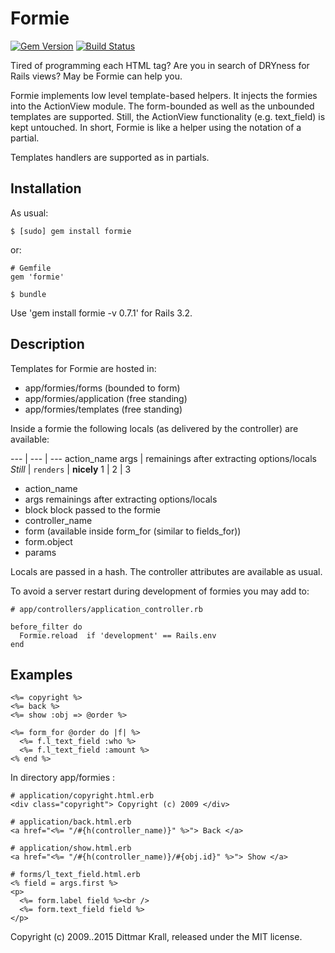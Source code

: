 Formie
======

[![Gem Version](https://badge.fury.io/rb/formie.svg)](https://badge.fury.io/rb/formie)
[![Build Status](https://travis-ci.org/matique/formie.png?branch=master)](https://travis-ci.org/matique/formie)

Tired of programming each HTML tag? Are you in search of DRYness for Rails
views? May be Formie can help you.

Formie implements low level template-based helpers.
It injects the formies into the ActionView module.
The form-bounded as well as the unbounded templates are supported.
Still, the ActionView functionality (e.g. text_field) is kept untouched.
In short, Formie is like a helper using the notation of a partial.

Templates handlers are supported as in partials.


## Installation

As usual:

    $ [sudo] gem install formie

or:

    # Gemfile
    gem 'formie'

    $ bundle

Use 'gem install formie -v 0.7.1' for Rails 3.2.

## Description

Templates for Formie are hosted in:

- app/formies/forms       (bounded to form)
- app/formies/application (free standing)
- app/formies/templates   (free standing)

Inside a formie the following locals (as delivered by the
controller) are available:

--- | --- | ---
action_name
args |         remainings after extracting options/locals
*Still* | `renders` | **nicely**
1 | 2 | 3







- action_name
- args          remainings after extracting options/locals
- block         block passed to the formie
- controller_name
- form          (available inside form_for (similar to fields_for))
-   form.object
- params

Locals are passed in a hash.
The controller attributes are available as usual.

To avoid a server restart during development of formies you may add to:

    # app/controllers/application_controller.rb

    before_filter do
      Formie.reload  if 'development' == Rails.env
    end


## Examples

    <%= copyright %>
    <%= back %>
    <%= show :obj => @order %>

    <%= form_for @order do |f| %>
      <%= f.l_text_field :who %>
      <%= f.l_text_field :amount %>
    <% end %>

In directory app/formies :

    # application/copyright.html.erb
    <div class="copyright"> Copyright (c) 2009 </div>

    # application/back.html.erb
    <a href="<%= "/#{h(controller_name)}" %>"> Back </a>

    # application/show.html.erb
    <a href="<%= "/#{h(controller_name)}/#{obj.id}" %>"> Show </a>

    # forms/l_text_field.html.erb
    <% field = args.first %>
    <p>
      <%= form.label field %><br />
      <%= form.text_field field %>
    </p>

Copyright (c) 2009..2015 Dittmar Krall, released under the MIT license.
